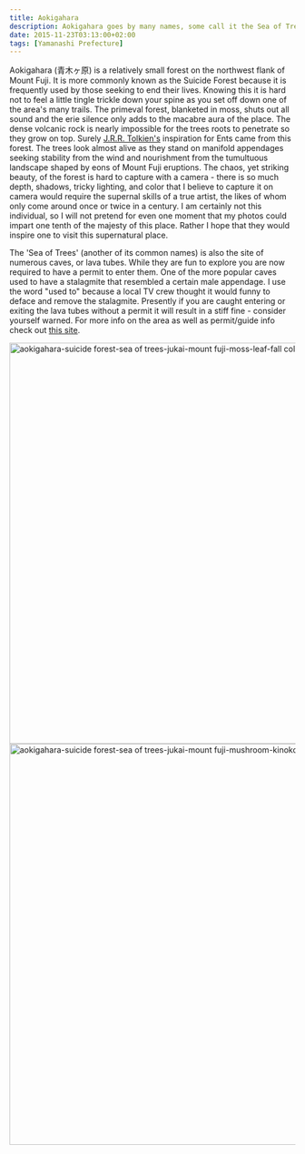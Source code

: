 ```yaml
---
title: Aokigahara
description: Aokigahara goes by many names, some call it the Sea of Trees others Suicide Forest. Located on the flank of Mount Fuji it is a place of mysterious beauty...
date: 2015-11-23T03:13:00+02:00
tags: [Yamanashi Prefecture]
---
```

<div class=“text-lg m-2”>
<p class="mb-2">Aokigahara (青木ヶ原) is a relatively small forest on the northwest flank of Mount Fuji. It is more commonly known as the Suicide Forest because it is frequently used by those seeking to end their lives. Knowing this it is hard not to feel a little tingle trickle down your spine as you set off down one of the area's many trails. The primeval forest, blanketed in moss, shuts out all sound and the erie silence only adds to the macabre aura of the place. The dense volcanic rock is nearly impossible for the trees roots to penetrate so they grow on top. Surely <a href="https://www.fallfishtenkara.com/silver-week-tenkara/" target="_blank" rel="noopener noreferrer">J.R.R. Tolkien's</a> inspiration for Ents came from this forest. The trees look almost alive as they stand on manifold appendages seeking stability from the wind and nourishment from the tumultuous landscape shaped by eons of Mount Fuji eruptions. The chaos, yet striking beauty, of the forest is hard to capture with a camera - there is so much depth, shadows, tricky lighting, and color that I believe to capture it on camera would require the supernal skills of a true artist, the likes of whom only come around once or twice in a century. I am certainly not this individual, so I will not pretend for even one moment that my photos could impart one tenth of the majesty of this place. Rather I hope that they would inspire one to visit this supernatural place.</p>



<p class="mt-2 mb-2">The 'Sea of Trees' (another of its common names) is also the site of numerous caves, or lava tubes. While they are fun to explore you are now required to have a permit to enter them. One of the more popular caves used to have a stalagmite that resembled a certain male appendage. I use the word "used to" because a local TV crew thought it would funny to deface and remove the stalagmite. Presently if you are caught entering or exiting the lava tubes without a permit it will result in a stiff fine - consider yourself warned. For more info on the area as well as permit/guide info check out <a href="https://web-japan.org/niponica/niponica13/en/feature/feature04.html" target="_blank" rel="noopener noreferrer">this site</a>.</p>



<a href="https://www.fallfishtenkara.com/wp-content/uploads/2015/11/aokigahara-suicide-forest-sea-of-trees-jukai-mount-fuji-moss-leaf-fall-colors.jpg"><img class="size-large wp-image-2388 aligncenter" src="https://www.fallfishtenkara.com/wp-content/uploads/2015/11/aokigahara-suicide-forest-sea-of-trees-jukai-mount-fuji-moss-leaf-fall-colors-1024x768.jpg" alt="aokigahara-suicide forest-sea of trees-jukai-mount fuji-moss-leaf-fall colors" width="940" height="705" /></a> <a href="https://www.fallfishtenkara.com/wp-content/uploads/2015/11/aokigahara-suicide-forest-sea-of-trees-jukai-mount-fuji-mushroom-kinoko.jpg"><img class="size-large wp-image-2389 aligncenter" src="https://www.fallfishtenkara.com/wp-content/uploads/2015/11/aokigahara-suicide-forest-sea-of-trees-jukai-mount-fuji-mushroom-kinoko-1024x768.jpg" alt="aokigahara-suicide forest-sea of trees-jukai-mount fuji-mushroom-kinoko" width="940" height="705" /></a></p>

<img class="w-8/12 rounded-lg shadow-lg mx-auto" src="" alt="" />
</div>